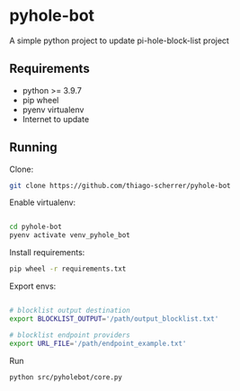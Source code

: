 # pyhole-bot
A simple python project to update pi-hole-block-list project

## Requirements

- python >= 3.9.7
- pip wheel
- pyenv virtualenv
- Internet to update

## Running

Clone:

```sh
git clone https://github.com/thiago-scherrer/pyhole-bot
```

Enable virtualenv:

```sh

cd pyhole-bot
pyenv activate venv_pyhole_bot
```

Install requirements:

```sh
pip wheel -r requirements.txt
```

Export envs:

```sh

# blocklist output destination
export BLOCKLIST_OUTPUT='/path/output_blocklist.txt'

# blocklist endpoint providers
export URL_FILE='/path/endpoint_example.txt'
```

Run

```sh
python src/pyholebot/core.py
```
